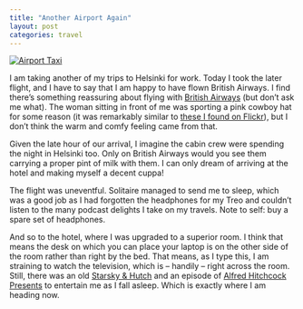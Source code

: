 ```yaml
---
title: "Another Airport Again"
layout: post
categories: travel
---
```


[![Airport Taxi](http://static.flickr.com/68/203238623_79e20523fa_m.jpg)](http://www.flickr.com/photos/curns/203238623/ "Photo Sharing") 

I am taking another of my trips to Helsinki for work. Today I took the later flight, and I have to say that I am happy to have flown British Airways. I find there’s something reassuring about flying with [British Airways](http://www.ba.com) (but don’t ask me what). The woman sitting in front of me was sporting a pink cowboy hat for some reason (it was remarkably similar to [these I found on Flickr](http://www.flickr.com/photos/redbettyblack/17208203/)), but I don’t think the warm and comfy feeling came from that.

Given the late hour of our arrival, I imagine the cabin crew were spending the night in Helsinki too. Only on British Airways would you see them carrying a proper pint of milk with them. I can only dream of arriving at the hotel and making myself a decent cuppa!

The flight was uneventful. Solitaire managed to send me to sleep, which was a good job as I had forgotten the headphones for my Treo and couldn’t listen to the many podcast delights I take on my travels. Note to self: buy a spare set of headphones.

And so to the hotel, where I was upgraded to a superior room. I think that means the desk on which you can place your laptop is on the other side of the room rather than right by the bed. That means, as I type this, I am straining to watch the television, which is – handily – right across the room. Still, there was an old [Starsky &amp; Hutch](http://web.archive.org/web/20020720100218/http://www.starskyandhutchonline.com/) and an episode of [Alfred Hitchcock Presents](http://www.imdb.com/title/tt0047708/) to entertain me as I fall asleep. Which is exactly where I am heading now.
